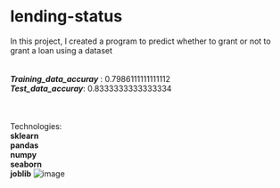 # lending-status
In this project, I created a program to predict whether to grant or not to grant a loan using a dataset
<br>
<br>
<br>
_**Training_data_accuray**_ : 0.7986111111111112
<br>
**_Test_data_accuray_**: 0.8333333333333334
<br>
<br>
<br>
<br>
Technologies:
<br>
**sklearn**
<br>
**pandas**
<br>
**numpy**
<br>
**seaborn**
<br>
**joblib**
![image](https://github.com/jamshid-ds/lending-status/assets/117648241/031140dc-c3d1-4a8a-ba4a-811ce8f4bc71)
